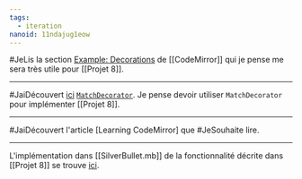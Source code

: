 ```yaml
---
tags:
  - iteration
nanoid: 11ndajug1eow
---
```

#JeLis la section [Example: Decorations](https://codemirror.net/examples/decoration/) de [[CodeMirror]] qui je pense me sera très utile pour [[Projet 8]].

---

#JaiDécouvert [ici](https://codemirror.net/examples/decoration/) [`MatchDecorator`](https://codemirror.net/docs/ref/#view.MatchDecorator). Je pense devoir utiliser `MatchDecorator` pour implémenter [[Projet 8]].

---

#JaiDécouvert l'article [Learning CodeMirror] que #JeSouhaite lire.

---

L'implémentation dans [[SilverBullet.mb]] de la fonctionnalité décrite dans [[Projet 8]] se trouve [ici](https://github.com/silverbulletmd/silverbullet/blob/main/web/cm_plugins/wiki_link.ts).
